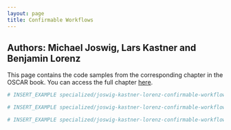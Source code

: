 ```yaml
---
layout: page
title: Confirmable Workflows
---
```


## Authors: Michael Joswig, Lars Kastner and Benjamin Lorenz

This page contains the code samples from the corresponding chapter in the OSCAR book. You can access the full chapter [here](https://link.springer.com/chapter/10.1007/978-3-031-62127-7_19).

```julia
# INSERT_EXAMPLE specialized/joswig-kastner-lorenz-confirmable-workflows/versioninfo.jlcon
```

```julia
# INSERT_EXAMPLE specialized/joswig-kastner-lorenz-confirmable-workflows/polynomial-load.jlcon
```

```julia
# INSERT_EXAMPLE specialized/joswig-kastner-lorenz-confirmable-workflows/snf.jlcon
```
